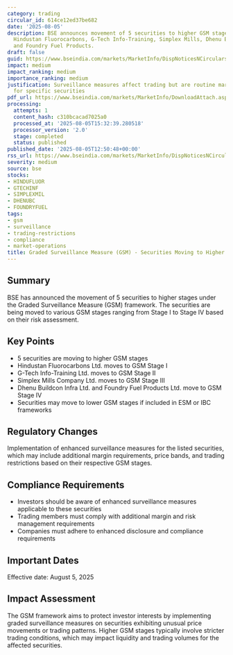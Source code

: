 ```yaml
---
category: trading
circular_id: 614ce12ed37be682
date: '2025-08-05'
description: BSE announces movement of 5 securities to higher GSM stages including
  Hindustan Fluorocarbons, G-Tech Info-Training, Simplex Mills, Dhenu Buildcon Infra,
  and Foundry Fuel Products.
draft: false
guid: https://www.bseindia.com/markets/MarketInfo/DispNoticesNCirculars.aspx?Noticeid={1640EFA9-7FF5-4D5F-A9F8-0677ADEE4A8E}&noticeno=20250805-36&dt=08/05/2025&icount=36&totcount=60&flag=0
impact: medium
impact_ranking: medium
importance_ranking: medium
justification: Surveillance measures affect trading but are routine market operations
  for specific securities
pdf_url: https://www.bseindia.com/markets/MarketInfo/DownloadAttach.aspx?id=20250805-36&attachedId=9f517dee-f310-4ad2-b89d-73099006e40a
processing:
  attempts: 1
  content_hash: c310bcacad7025a0
  processed_at: '2025-08-05T15:32:39.280518'
  processor_version: '2.0'
  stage: completed
  status: published
published_date: '2025-08-05T12:50:48+00:00'
rss_url: https://www.bseindia.com/markets/MarketInfo/DispNoticesNCirculars.aspx?Noticeid={1640EFA9-7FF5-4D5F-A9F8-0677ADEE4A8E}&noticeno=20250805-36&dt=08/05/2025&icount=36&totcount=60&flag=0
severity: medium
source: bse
stocks:
- HINDUFLUOR
- GTECHINF
- SIMPLEXMIL
- DHENUBC
- FOUNDRYFUEL
tags:
- gsm
- surveillance
- trading-restrictions
- compliance
- market-operations
title: Graded Surveillance Measure (GSM) - Securities Moving to Higher GSM Stages
---
```


## Summary

BSE has announced the movement of 5 securities to higher stages under the Graded Surveillance Measure (GSM) framework. The securities are being moved to various GSM stages ranging from Stage I to Stage IV based on their risk assessment.

## Key Points

- 5 securities are moving to higher GSM stages
- Hindustan Fluorocarbons Ltd. moves to GSM Stage I
- G-Tech Info-Training Ltd. moves to GSM Stage II
- Simplex Mills Company Ltd. moves to GSM Stage III
- Dhenu Buildcon Infra Ltd. and Foundry Fuel Products Ltd. move to GSM Stage IV
- Securities may move to lower GSM stages if included in ESM or IBC frameworks

## Regulatory Changes

Implementation of enhanced surveillance measures for the listed securities, which may include additional margin requirements, price bands, and trading restrictions based on their respective GSM stages.

## Compliance Requirements

- Investors should be aware of enhanced surveillance measures applicable to these securities
- Trading members must comply with additional margin and risk management requirements
- Companies must adhere to enhanced disclosure and compliance requirements

## Important Dates

Effective date: August 5, 2025

## Impact Assessment

The GSM framework aims to protect investor interests by implementing graded surveillance measures on securities exhibiting unusual price movements or trading patterns. Higher GSM stages typically involve stricter trading conditions, which may impact liquidity and trading volumes for the affected securities.
